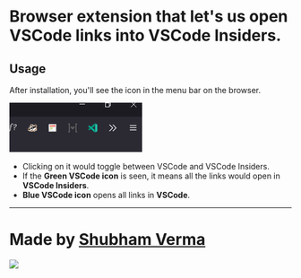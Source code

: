 # Browser extension that let's us open VSCode links into VSCode Insiders.

## Usage

After installation, you'll see the icon in the menu bar on the browser.

![Image showing the icon in menubar](./assets/capture.png)

- Clicking on it would toggle between VSCode and VSCode Insiders.
- If the **Green VSCode icon** is seen, it means all the links would open in **VSCode Insiders**.
- **Blue VSCode icon** opens all links in **VSCode**.

---

# Made by [Shubham Verma](https://twitter.com/Shubham_Verma18)
<a href="https://www.buymeacoffee.com/shubhamverma"><img src="https://img.buymeacoffee.com/button-api/?text=Buy me a coffee&emoji=&slug=shubhamverma&button_colour=FFDD00&font_colour=000000&font_family=Cookie&outline_colour=000000&coffee_colour=ffffff"></a>
